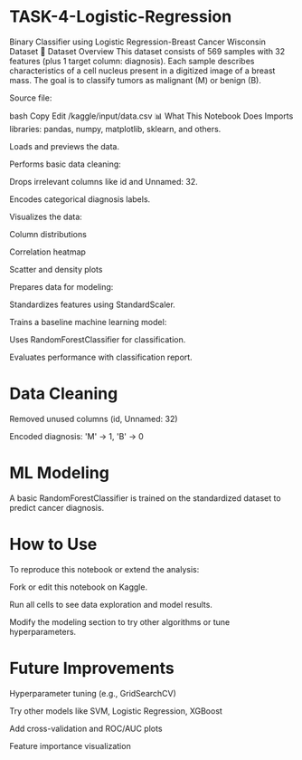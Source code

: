 # TASK-4-Logistic-Regression
Binary Classifier using Logistic Regression-Breast Cancer Wisconsin Dataset
📄 Dataset Overview
This dataset consists of 569 samples with 32 features (plus 1 target column: diagnosis). Each sample describes characteristics of a cell nucleus present in a digitized image of a breast mass. The goal is to classify tumors as malignant (M) or benign (B).

Source file:

bash
Copy
Edit
/kaggle/input/data.csv
📊 What This Notebook Does
Imports libraries: pandas, numpy, matplotlib, sklearn, and others.

Loads and previews the data.

Performs basic data cleaning:

Drops irrelevant columns like id and Unnamed: 32.

Encodes categorical diagnosis labels.

Visualizes the data:

Column distributions

Correlation heatmap

Scatter and density plots

Prepares data for modeling:

Standardizes features using StandardScaler.

Trains a baseline machine learning model:

Uses RandomForestClassifier for classification.

Evaluates performance with classification report.

# Data Cleaning
Removed unused columns (id, Unnamed: 32)

Encoded diagnosis: 'M' → 1, 'B' → 0

# ML Modeling
A basic RandomForestClassifier is trained on the standardized dataset to predict cancer diagnosis.

# How to Use
To reproduce this notebook or extend the analysis:

Fork or edit this notebook on Kaggle.

Run all cells to see data exploration and model results.

Modify the modeling section to try other algorithms or tune hyperparameters.

# Future Improvements
Hyperparameter tuning (e.g., GridSearchCV)

Try other models like SVM, Logistic Regression, XGBoost

Add cross-validation and ROC/AUC plots

Feature importance visualization
